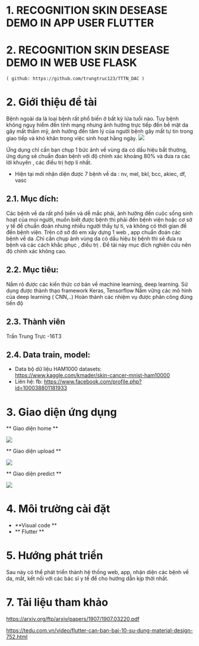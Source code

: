 
# 1. RECOGNITION SKIN DESEASE DEMO IN APP USER FLUTTER
# 2. RECOGNITION SKIN DESEASE DEMO IN WEB USE FLASK
    ( github: https://github.com/trungtruc123/TTTN_DAC )
# 2. Giới thiệu đề tài
Bệnh ngoài da là loại bệnh rất phổ biến ở bất kỳ lứa tuổi nào. Tuy bệnh không nguy hiểm đến tính mạng nhưng ảnh hưởng trực tiếp đến bề mặt da gây mất thẩm mỹ, ảnh hưởng đến tâm lý của người bệnh gây mất tự tin trong giao tiếp và khó khăn trong việc sinh hoạt hằng ngày.
<img src ='/display/desease_skin.jpg'>

Ứng dụng chỉ cần bạn chụp 1 bức ảnh về vùng da có dấu hiệu bất thường, ứng dụng sẽ chuẩn đoán bệnh với độ chính xác khoảng 80% và đưa ra các lời khuyên , các điều trị hợp lí nhất.

* Hiện tại mới nhận diện được 7 bệnh về da : nv, mel, bkl, bcc, akiec, df, vasc
## 2.1. Mục đích:
Các bệnh về da rất phổ biến và dễ mắc phải, ảnh hưởng đến cuộc sống sinh hoạt của mọi người, muốn biết được bệnh thì phải đến bệnh viện hoặc cơ sở y tế để chuẩn đoán nhưng nhiều người thấy tự ti, và không có thời gian để đến bệnh viện. Trên cở sở đó em xây dựng 1 web , app chuẩn đoán các bệnh về da .Chỉ cần chụp ảnh vùng da có dấu hiệu bị bệnh thì sẽ đưa ra bệnh và các cách khắc phục , điều trị . Đề tài này mục đích nghiên cứu nên độ chính xác không cao.
## 2.2. Mục tiêu:
Nắm rõ được các kiến thức cơ bản về machine learning, deep learning.
Sử dụng được thành thạo framework Keras, Tensorflow
Nắm vững các mô hình của deep learning ( CNN,..)
Hoàn thành các nhiệm vụ được phân công đúng tiến độ
## 2.3. Thành viên
Trần Trung Trực -16T3
## 2.4. Data train, model:
* Data bộ dữ liệu HAM1000 datasets: https://www.kaggle.com/kmader/skin-cancer-mnist-ham10000
* Liên hệ: fb: https://www.facebook.com/profile.php?id=100038801181933
# 3. Giao diện ứng dụng
** Giao diện home **

<img src ='/display/home.jpg'>

** Giao diện  upload **

<img src ='/display/upload_image.jpg'>

** Giao diện predict **

<img src ='/display/predict.jpg'>

# 4. Môi trường cài đặt 
- **Visual code **
- ** Flutter **
# 5. Hướng phát triển
Sau này có thể phát triển thành hệ thống web, app, nhận diện các bệnh về da, mắt, kết nối với các bác sĩ y tế để cho hướng dẫn kịp thời nhất.
# 7. Tài liệu tham khảo
https://arxiv.org/ftp/arxiv/papers/1907/1907.03220.pdf

https://tedu.com.vn/video/flutter-can-ban-bai-10-su-dung-material-design-752.html